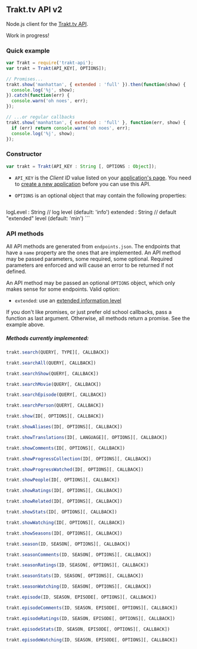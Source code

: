 ## Trakt.tv API v2

Node.js client for the [Trakt.tv API](http://docs.trakt.apiary.io/#).

Work in progress!

### Quick example

```javascript
var Trakt = require('trakt-api');
var trakt = Trakt(API_KEY[, OPTIONS]);

// Promises...
trakt.show('manhattan', { extended : 'full' }).then(function(show) {
  console.log('%j', show);
}).catch(function(err) {
  console.warn('oh noes', err);
});

// ...or regular callbacks
trakt.show('manhattan', { extended : 'full' }, function(err, show) {
  if (err) return console.warn('oh noes', err);
  console.log('%j', show);
});
```

### Constructor

```javascript
var trakt = Trakt(API_KEY : String [, OPTIONS : Object]);
```

* `API_KEY` is the _Client ID_ value listed on your [application's page](https://trakt.tv/oauth/applications). You need to [create a new application](https://trakt.tv/oauth/applications/new) before you can use this API.
* `OPTIONS` is an optional object that may contain the following properties:

    ```
logLevel : String   // log level                (default: 'info')
extended : String   // default "extended" level (default: 'min')
    ```

### API methods

All API methods are generated from `endpoints.json`. The endpoints that have a `name` property are the ones that are implemented. An API method may be passed parameters, some required, some optional. Required parameters are enforced and will cause an error to be returned if not defined.

An API method may be passed an optional `OPTIONS` object, which only makes sense for some endpoints. Valid option:

* `extended`: use an [extended information level](http://docs.trakt.apiary.io/#introduction/extended-info)

If you don't like promises, or just prefer old school callbacks, pass a function as last argument. Otherwise, all methods return a promise. See the example above.

##### Methods currently implemented:

```javascript
trakt.search(QUERY[, TYPE][, CALLBACK])

trakt.searchAll(QUERY[, CALLBACK])

trakt.searchShow(QUERY[, CALLBACK])

trakt.searchMovie(QUERY[, CALLBACK])

trakt.searchEpisode(QUERY[, CALLBACK])

trakt.searchPerson(QUERY[, CALLBACK])

trakt.show(ID[, OPTIONS][, CALLBACK])

trakt.showAliases(ID[, OPTIONS][, CALLBACK])

trakt.showTranslations(ID[, LANGUAGE][, OPTIONS][, CALLBACK])

trakt.showComments(ID[, OPTIONS][, CALLBACK])

trakt.showProgressCollection(ID[, OPTIONS][, CALLBACK])

trakt.showProgressWatched(ID[, OPTIONS][, CALLBACK])

trakt.showPeople(ID[, OPTIONS][, CALLBACK])

trakt.showRatings(ID[, OPTIONS][, CALLBACK])

trakt.showRelated(ID[, OPTIONS][, CALLBACK])

trakt.showStats(ID[, OPTIONS][, CALLBACK])

trakt.showWatching(ID[, OPTIONS][, CALLBACK])

trakt.showSeasons(ID[, OPTIONS][, CALLBACK])

trakt.season(ID, SEASON[, OPTIONS][, CALLBACK])

trakt.seasonComments(ID, SEASON[, OPTIONS][, CALLBACK])

trakt.seasonRatings(ID, SEASON[, OPTIONS][, CALLBACK])

trakt.seasonStats(ID, SEASON[, OPTIONS][, CALLBACK])

trakt.seasonWatching(ID, SEASON[, OPTIONS][, CALLBACK])

trakt.episode(ID, SEASON, EPISODE[, OPTIONS][, CALLBACK])

trakt.episodeComments(ID, SEASON, EPISODE[, OPTIONS][, CALLBACK])

trakt.episodeRatings(ID, SEASON, EPISODE[, OPTIONS][, CALLBACK])

trakt.episodeStats(ID, SEASON, EPISODE[, OPTIONS][, CALLBACK])

trakt.episodeWatching(ID, SEASON, EPISODE[, OPTIONS][, CALLBACK])
```
